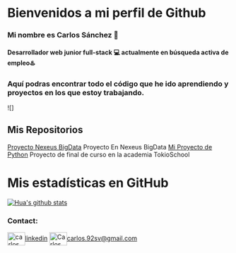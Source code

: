 # Bienvenidos a mi perfil de Github
### Mi nombre es Carlos Sánchez 👋
#### Desarrollador web junior full-stack 💻 actualmente en **búsqueda activa** de empleo♨️

### Aquí podras encontrar todo el código que he ido aprendiendo y proyectos en los que estoy trabajando.

![]

## Mis Repositorios
[Proyecto Nexeus BigData](https://github.com/Casanva11/gestion-tareas) Proyecto En Nexeus BigData
[Mi Proyecto de Python](https://github.com/Casanva11/bitsbytes.git) Proyecto de final de curso en la academia TokioSchool
<!--
#### Tengo conocimientos sobre:


##### Programming languages


<p align="left"> <a href="https://developer.mozilla.org/en-US/docs/Web/JavaScript" target="_blank"> <img src="https://devicons.github.io/devicon/devicon.git/icons/javascript/javascript-original.svg" alt="javascript" width="65" height="65"/> <a href="https://www.typescriptlang.org/" target="_blank"> <img src="https://devicons.github.io/devicon/devicon.git/icons/typescript/typescript-original.svg" alt="typescript" width="65" height="65"/> </a>
</p>

<p align="left>
<a href="https://angular.io" target="_blank"> <img src="https://devicons.github.io/devicon/devicon.git/icons/angularjs/angularjs-original.svg" alt="angularjs" width="65" height="65"/> </a> <a href="https://getbootstrap.com" target="_blank"> <img src="https://devicons.github.io/devicon/devicon.git/icons/bootstrap/bootstrap-plain.svg" alt="bootstrap" width="65" height="65"/> </a> <a href="https://www.w3schools.com/css/" target="_blank"> <img src="https://devicons.github.io/devicon/devicon.git/icons/css3/css3-original-wordmark.svg" alt="css3" width="65" height="65"/> </a> <a href="https://www.w3.org/html/" target="_blank"> <img src="https://devicons.github.io/devicon/devicon.git/icons/html5/html5-original-wordmark.svg" alt="html5" width="65" height="65"/> </a> <a href="https://pugjs.org" target="_blank"> <img src="https://cdn.worldvectorlogo.com/logos/pug.svg" alt="pug" width="65" height="65"/> </a>
</p>
-->

# Mis estadísticas en GitHub
[![Hua's github stats](https://github-readme-stats.vercel.app/api?username=Casanva11&show_icons=true&theme=dark)](https://github.com/Casanva11/github-readme-stats)

### Contact:
<a href="https://linkedin.com/in/carlos-sánchez-valderrama-12508a151/" target="blank"><img align="center" src="https://cdn.jsdelivr.net/npm/simple-icons@3.0.1/icons/linkedin.svg" alt="carlos salvador díaz" height="30" width="40" />linkedin</a>
<a href="mailto:carlos.92sv@gmail.com " target="blank"><img align="center" src="https://cdn.jsdelivr.net/npm/simple-icons@3.0.1/icons/gmail.svg" alt="Carlos Sanchez Valderrama" height="30" width="40" />carlos.92sv@gmail.com</a>

<!--
**Casanva11/Casanva11** is a ✨ _special_ ✨ repository because its `README.md` (this file) appears on your GitHub profile.

Here are some ideas to get you started:

- 🔭 I’m currently working on ...
- 🌱 I’m currently learning ...
- 👯 I’m looking to collaborate on ...
- 🤔 I’m looking for help with ...
- 💬 Ask me about ...
- 📫 How to reach me: ...
- 😄 Pronouns: ...
- ⚡ Fun fact: ...
-->
